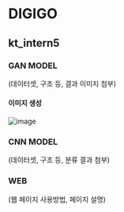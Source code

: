 # DIGIGO 

## kt_intern5

### GAN MODEL
  (데이터셋, 구조 등,  결과 이미지 첨부)
  
  #### 이미지 생성
 ![image](https://user-images.githubusercontent.com/68309988/147800024-924c15a4-4cf4-4106-8f94-b021fda756f4.png)

 
### CNN MODEL
  (데이터셋, 구조 등, 분류 결과 첨부)
  
### WEB
  (웹 페이지 사용방법, 페이지 설명)
